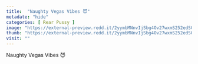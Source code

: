 ```yaml
---
title:  "Naughty Vegas Vibes 😈"
metadate: "hide"
categories: [ Rear Pussy ]
image: "https://external-preview.redd.it/2yymbMNnvIjSbg4Ov27wxmS252edSGjbvRdBrG7pjxU.jpg?auto=webp&s=cb5fb6afabb54fe92522202b753530b67579a768"
thumb: "https://external-preview.redd.it/2yymbMNnvIjSbg4Ov27wxmS252edSGjbvRdBrG7pjxU.jpg?width=1080&crop=smart&auto=webp&s=45741d7ed03ac254ea4b5bea1d6fae54f188bf50"
visit: ""
---
```

Naughty Vegas Vibes 😈
